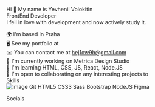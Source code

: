 Hi 👋 My name is Yevhenii Volokitin <br>
FrontEnd Developer <br>
I fell in love with development and now actively study it. <br>

🌍  I'm based in Praha <br>
🖥️  See my portfolio at <br>
✉️  You can contact me at hej1ow9h@gmail.com <br>
🚀  I'm currently working on Metrica Design Studio <br>
🧠  I'm learning HTML, CSS, JS, React, Node.JS <br>
🤝  I'm open to collaborating on any interesting projects to <br>
Skills <br>
![image](https://user-images.githubusercontent.com/125928155/235299261-1304a67c-4583-4645-a01d-5daa13a16d2f.png) Git HTML5 CSS3 Sass Bootstrap NodeJS Figma <br>
 
Socials <br>
   
